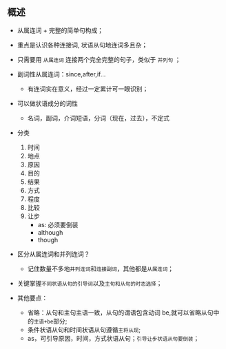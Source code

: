## 概述

- 从属连词 + 完整的简单句构成；

- 重点是认识各种连接词, 状语从句地连词多且杂；

- 只需要用 `从属连词` 连接两个完全完整的句子，类似于 `并列句` ；

- 副词性从属连词：since,after,if...

  - 有连词实在意义，经过一定累计可一眼识别；

- 可以做状语成分的词性

  - 名词，副词，介词短语，分词（现在，过去），不定式

- 分类

  1. 时间
  2. 地点
  3. 原因
  4. 目的
  5. 结果
  6. 方式
  7. 程度
  8. 比较
  9. 让步
     - as: 必须要倒装
     - although
     - though

- 区分从属连词和并列连词？

  - 记住数量不多地`并列连词`和`连接副词`，其他都是`从属连词`；

- 关键掌握`不同状语从句的引导词`以及`主句和从句的时态选择`；

- 其他要点：
  - 省略：从句和主句主语一致，从句的谓语包含动词 be,就可以省略从句中的`主语+be`部分;
  - 条件状语从句和时间状语从句遵循`主将从现`;
  - as，可引导原因，时间，方式状语从句；`引导让步状语从句要倒装`；
